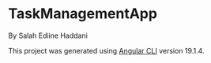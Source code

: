 # TaskManagementApp 
By Salah Ediine Haddani

This project was generated using [Angular CLI](https://github.com/angular/angular-cli) version 19.1.4.
